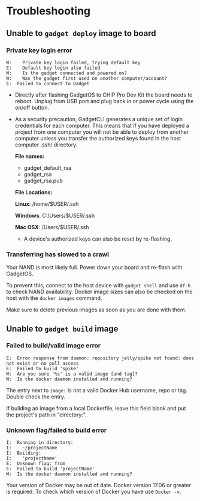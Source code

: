 # Troubleshooting

## Unable to `gadget deploy` image to board 

### Private key login error

```
W:    Private key login failed, trying default key
E:    Default key login also failed
W:    Is the gadget connected and powered on?
W:    Was the gadget first used on another computer/account?
E:  Failed to connect to Gadget
```

* Directly after flashing GadgetOS to CHIP Pro Dev Kit the board needs to reboot. Unplug from USB port and plug back in or power cycle using the on/off button.
* As a security precaution, GadgetCLI generates a unique set of login credentials for each computer. This means that if you have deployed a project from one computer you will not be able to deploy from another computer unless you transfer the authorized keys found in the host computer .ssh/ directory. 

	**File names:**
	
	* gadget_default_rsa
	* gadget_rsa
	* gadget_rsa.pub
	
	**File Locations:**
	
	**Linux**: /home/$USER/.ssh
	
	**Windows**: C:/Users/$USER/.ssh 
	
	**Mac OSX**: /Users/$USER/.ssh
	
	* A device's authorized keys can also be reset by re-flashing. 
	

### Transferring has slowed to a crawl

Your NAND is most likely full. Power down your board and re-flash with GadgetOS. 

To prevent this, connect to the host device with `gadget shell` and use `df-h` to check NAND availability. Docker image sizes can also be checked on the host with the `docker images` command.

Make sure to delete previous images as soon as you are done with them.

## Unable to `gadget build` image

### Failed to build/valid image error

```
E:  Error response from daemon: repository jelly/spike not found: does not exist or no pull access
E:  Failed to build 'spike'
W:  Are you sure '%s' is a valid image [and tag]?
W:  Is the docker daemon installed and running?
```

The entry next to `image:` is not a valid Docker Hub username, repo or tag. Double check the entry. 

If building an image from a local Dockerfile, leave this field blank and put the project's path in "directory:".

### Unknown flag/failed to build error

```
I:  Running in directory:
I:    ~/projectName
I:  Building:
I:    'projectName'
E:  Unknown flag: from
E:  Failed to build 'projectName'
W:  Is the docker daemon installed and running?
```

Your version of Docker may be out of date. Docker version 17.06 or greater is required. To check which version of Docker you have use `Docker -v`.



